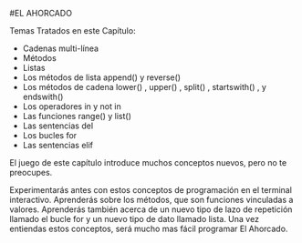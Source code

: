 #EL AHORCADO

Temas Tratados en este Capítulo:

* Cadenas multi-línea
* Métodos
* Listas
* Los métodos de lista append() y reverse()
* Los métodos de cadena lower() , upper() , split() , startswith() , y endswith()
* Los operadores in y not in
* Las funciones range() y list()
* Las sentencias del
* Los bucles for
* Las sentencias elif

El juego de este capítulo introduce muchos conceptos nuevos, pero no te preocupes.

Experimentarás antes con estos conceptos de programación en el terminal interactivo. Aprenderás
sobre los métodos, que son funciones vinculadas a valores. Aprenderás también acerca de un
nuevo tipo de lazo de repetición llamado el bucle for y un nuevo tipo de dato llamado lista. Una
vez entiendas estos conceptos, será mucho mas fácil programar El Ahorcado.
